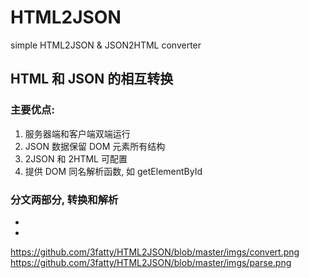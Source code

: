# HTML2JSON
simple HTML2JSON &amp; JSON2HTML converter


##  HTML 和 JSON 的相互转换

### 主要优点:
1. 服务器端和客户端双端运行
2. JSON 数据保留 DOM 元素所有结构
3. 2JSON 和 2HTML 可配置
4. 提供 DOM 同名解析函数, 如 getElementById

### 分文两部分, 转换和解析
*
*
https://github.com/3fatty/HTML2JSON/blob/master/imgs/convert.png
https://github.com/3fatty/HTML2JSON/blob/master/imgs/parse.png
